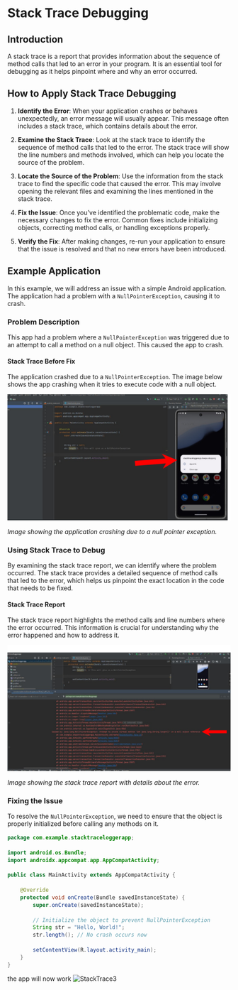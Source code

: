 # Stack Trace Debugging

## Introduction

A stack trace is a report that provides information about the sequence of method calls that led to an error in your program. It is an essential tool for debugging as it helps pinpoint where and why an error occurred.

## How to Apply Stack Trace Debugging

1. **Identify the Error**: When your application crashes or behaves unexpectedly, an error message will usually appear. This message often includes a stack trace, which contains details about the error.

2. **Examine the Stack Trace**: Look at the stack trace to identify the sequence of method calls that led to the error. The stack trace will show the line numbers and methods involved, which can help you locate the source of the problem.

3. **Locate the Source of the Problem**: Use the information from the stack trace to find the specific code that caused the error. This may involve opening the relevant files and examining the lines mentioned in the stack trace.

4. **Fix the Issue**: Once you’ve identified the problematic code, make the necessary changes to fix the error. Common fixes include initializing objects, correcting method calls, or handling exceptions properly.

5. **Verify the Fix**: After making changes, re-run your application to ensure that the issue is resolved and that no new errors have been introduced.

## Example Application

In this example, we will address an issue with a simple Android application. The application had a problem with a `NullPointerException`, causing it to crash.

### Problem Description

This app had a problem where a `NullPointerException` was triggered due to an attempt to call a method on a null object. This caused the app to crash.

#### Stack Trace Before Fix

The application crashed due to a `NullPointerException`. The image below shows the app crashing when it tries to execute code with a null object.

![StackTrace1](images/Stacktrac1.png)

*Image showing the application crashing due to a null pointer exception.*

### Using Stack Trace to Debug

By examining the stack trace report, we can identify where the problem occurred. The stack trace provides a detailed sequence of method calls that led to the error, which helps us pinpoint the exact location in the code that needs to be fixed.

#### Stack Trace Report

The stack trace report highlights the method calls and line numbers where the error occurred. This information is crucial for understanding why the error happened and how to address it.

![StackTrace2](images/Stacktrac2.png)

*Image showing the stack trace report with details about the error.*

### Fixing the Issue

To resolve the `NullPointerException`, we need to ensure that the object is properly initialized before calling any methods on it. 

```java
package com.example.stacktraceloggerapp;

import android.os.Bundle;
import androidx.appcompat.app.AppCompatActivity;

public class MainActivity extends AppCompatActivity {

    @Override
    protected void onCreate(Bundle savedInstanceState) {
        super.onCreate(savedInstanceState);

        // Initialize the object to prevent NullPointerException
        String str = "Hello, World!";
        str.length(); // No crash occurs now

        setContentView(R.layout.activity_main);
    }
}
```
the app will now work
![StackTrace3](images/Stacktrac3.png)
